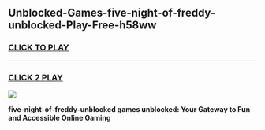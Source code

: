 
## Unblocked-Games-five-night-of-freddy-unblocked-Play-Free-h58ww
<h3>
<a href="https://premium76.site?title=five-night-of-freddy-unblocked&ref=12A">CLICK TO PLAY</a></h3>
<hr>

<h3>
<a href="https://premium76.site?title=five-night-of-freddy-unblocked&ref=12A">CLICK 2 PLAY</a>
  
</h3>

<a href="https://premium76.site?title=five-night-of-freddy-unblocked&ref=12A"><img src="https://clearcache.store/games.png"></a>


**five-night-of-freddy-unblocked games unblocked: Your Gateway to Fun and Accessible Online Gaming**
